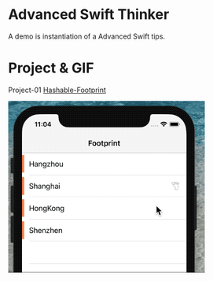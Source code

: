 # Advanced Swift Thinker
A demo is instantiation of a Advanced Swift tips.

# Project & GIF
Project-01 [Hashable-Footprint](https://github.com/wiiale/AdvancedSwiftThinker/tree/master/T01-Hashable-Footprint)

![](https://github.com/wiiale/AdvancedSwiftThinker/blob/master/T01-Hashable-Footprint/Footprint.gif)
